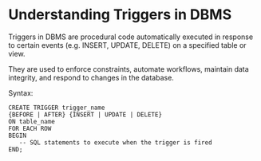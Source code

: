 # Understanding Triggers in DBMS

Triggers in DBMS are procedural code automatically executed in response to certain events (e.g. INSERT, UPDATE, DELETE) on a specified table or view. 

They are used to enforce constraints, automate workflows, maintain data integrity, and respond to changes in the database.

Syntax:

```
CREATE TRIGGER trigger_name
{BEFORE | AFTER} {INSERT | UPDATE | DELETE}
ON table_name
FOR EACH ROW
BEGIN
   -- SQL statements to execute when the trigger is fired
END;
```